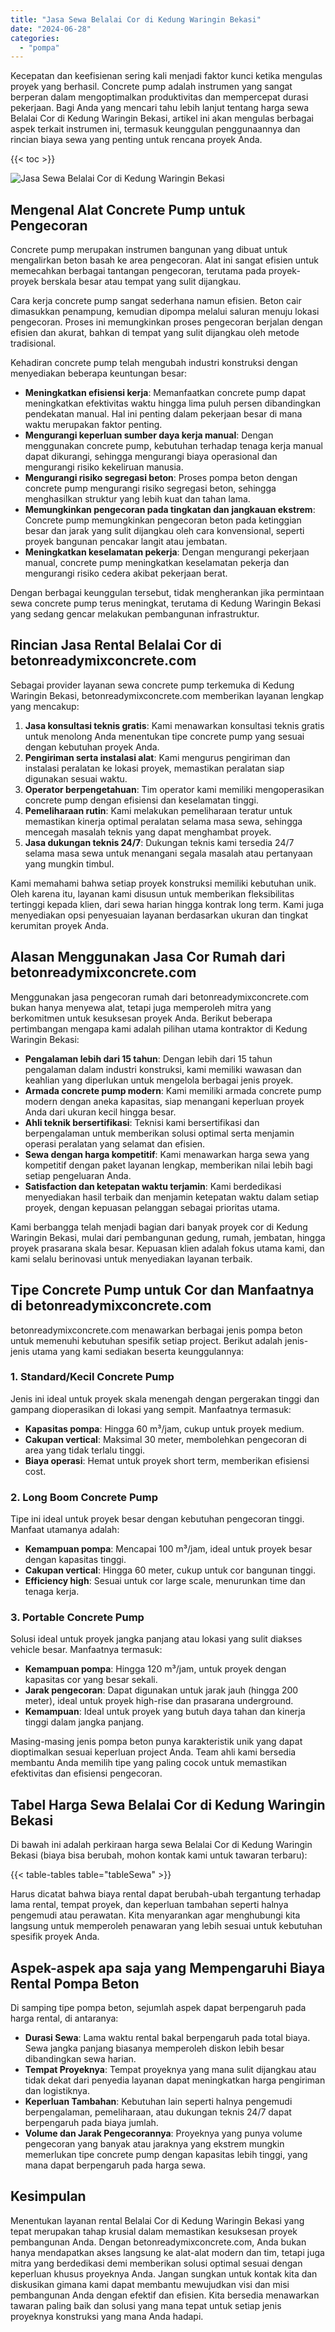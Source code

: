 ```yaml
---
title: "Jasa Sewa Belalai Cor di Kedung Waringin Bekasi"
date: "2024-06-28"
categories: 
  - "pompa"
---
```


Kecepatan dan keefisienan sering kali menjadi faktor kunci ketika mengulas proyek yang berhasil. Concrete pump adalah instrumen yang sangat berperan dalam mengoptimalkan produktivitas dan mempercepat durasi pekerjaan. Bagi Anda yang mencari tahu lebih lanjut tentang harga sewa Belalai Cor di Kedung Waringin Bekasi, artikel ini akan mengulas berbagai aspek terkait instrumen ini, termasuk keunggulan penggunaannya dan rincian biaya sewa yang penting untuk rencana proyek Anda.

{{< toc >}}

![Jasa Sewa Belalai Cor di Kedung Waringin Bekasi](https://betoncor8.github.io/pump/concrete-pump%20(20).png)

## Mengenal Alat Concrete Pump untuk Pengecoran

Concrete pump merupakan instrumen bangunan yang dibuat untuk mengalirkan beton basah ke area pengecoran. Alat ini sangat efisien untuk memecahkan berbagai tantangan pengecoran, terutama pada proyek-proyek berskala besar atau tempat yang sulit dijangkau.

Cara kerja concrete pump sangat sederhana namun efisien. Beton cair dimasukkan penampung, kemudian dipompa melalui saluran menuju lokasi pengecoran. Proses ini memungkinkan proses pengecoran berjalan dengan efisien dan akurat, bahkan di tempat yang sulit dijangkau oleh metode tradisional.

Kehadiran concrete pump telah mengubah industri konstruksi dengan menyediakan beberapa keuntungan besar:

- **Meningkatkan efisiensi kerja**: Memanfaatkan concrete pump dapat meningkatkan efektivitas waktu hingga lima puluh persen dibandingkan pendekatan manual. Hal ini penting dalam pekerjaan besar di mana waktu merupakan faktor penting.
- **Mengurangi keperluan sumber daya kerja manual**: Dengan menggunakan concrete pump, kebutuhan terhadap tenaga kerja manual dapat dikurangi, sehingga mengurangi biaya operasional dan mengurangi risiko kekeliruan manusia.
- **Mengurangi risiko segregasi beton**: Proses pompa beton dengan concrete pump mengurangi risiko segregasi beton, sehingga menghasilkan struktur yang lebih kuat dan tahan lama.
- **Memungkinkan pengecoran pada tingkatan dan jangkauan ekstrem**: Concrete pump memungkinkan pengecoran beton pada ketinggian besar dan jarak yang sulit dijangkau oleh cara konvensional, seperti proyek bangunan pencakar langit atau jembatan.
- **Meningkatkan keselamatan pekerja**: Dengan mengurangi pekerjaan manual, concrete pump meningkatkan keselamatan pekerja dan mengurangi risiko cedera akibat pekerjaan berat.

Dengan berbagai keunggulan tersebut, tidak mengherankan jika permintaan sewa concrete pump terus meningkat, terutama di Kedung Waringin Bekasi yang sedang gencar melakukan pembangunan infrastruktur.

## Rincian Jasa Rental Belalai Cor di betonreadymixconcrete.com

Sebagai provider layanan sewa concrete pump terkemuka di Kedung Waringin Bekasi, betonreadymixconcrete.com memberikan layanan lengkap yang mencakup:

1. **Jasa konsultasi teknis gratis**: Kami menawarkan konsultasi teknis gratis untuk menolong Anda menentukan tipe concrete pump yang sesuai dengan kebutuhan proyek Anda.
2. **Pengiriman serta instalasi alat**: Kami mengurus pengiriman dan instalasi peralatan ke lokasi proyek, memastikan peralatan siap digunakan sesuai waktu.
3. **Operator berpengetahuan**: Tim operator kami memiliki mengoperasikan concrete pump dengan efisiensi dan keselamatan tinggi.
4. **Pemeliharaan rutin**: Kami melakukan pemeliharaan teratur untuk memastikan kinerja optimal peralatan selama masa sewa, sehingga mencegah masalah teknis yang dapat menghambat proyek.
5. **Jasa dukungan teknis 24/7**: Dukungan teknis kami tersedia 24/7 selama masa sewa untuk menangani segala masalah atau pertanyaan yang mungkin timbul.

Kami memahami bahwa setiap proyek konstruksi memiliki kebutuhan unik. Oleh karena itu, layanan kami disusun untuk memberikan fleksibilitas tertinggi kepada klien, dari sewa harian hingga kontrak long term. Kami juga menyediakan opsi penyesuaian layanan berdasarkan ukuran dan tingkat kerumitan proyek Anda.

## Alasan Menggunakan Jasa Cor Rumah dari betonreadymixconcrete.com

Menggunakan jasa pengecoran rumah dari betonreadymixconcrete.com bukan hanya menyewa alat, tetapi juga memperoleh mitra yang berkomitmen untuk kesuksesan proyek Anda. Berikut beberapa pertimbangan mengapa kami adalah pilihan utama kontraktor di Kedung Waringin Bekasi:

- **Pengalaman lebih dari 15 tahun**: Dengan lebih dari 15 tahun pengalaman dalam industri konstruksi, kami memiliki wawasan dan keahlian yang diperlukan untuk mengelola berbagai jenis proyek.
- **Armada concrete pump modern**: Kami memiliki armada concrete pump modern dengan aneka kapasitas, siap menangani keperluan proyek Anda dari ukuran kecil hingga besar.
- **Ahli teknik bersertifikasi**: Teknisi kami bersertifikasi dan berpengalaman untuk memberikan solusi optimal serta menjamin operasi peralatan yang selamat dan efisien.
- **Sewa dengan harga kompetitif**: Kami menawarkan harga sewa yang kompetitif dengan paket layanan lengkap, memberikan nilai lebih bagi setiap pengeluaran Anda.
- **Satisfaction dan ketepatan waktu terjamin**: Kami berdedikasi menyediakan hasil terbaik dan menjamin ketepatan waktu dalam setiap proyek, dengan kepuasan pelanggan sebagai prioritas utama.

Kami berbangga telah menjadi bagian dari banyak proyek cor di Kedung Waringin Bekasi, mulai dari pembangunan gedung, rumah, jembatan, hingga proyek prasarana skala besar. Kepuasan klien adalah fokus utama kami, dan kami selalu berinovasi untuk menyediakan layanan terbaik.

## Tipe Concrete Pump untuk Cor dan Manfaatnya di betonreadymixconcrete.com

betonreadymixconcrete.com menawarkan berbagai jenis pompa beton untuk memenuhi kebutuhan spesifik setiap project. Berikut adalah jenis-jenis utama yang kami sediakan beserta keunggulannya:

### 1\. Standard/Kecil Concrete Pump

Jenis ini ideal untuk proyek skala menengah dengan pergerakan tinggi dan gampang dioperasikan di lokasi yang sempit. Manfaatnya termasuk:

- **Kapasitas pompa**: Hingga 60 m³/jam, cukup untuk proyek medium.
- **Cakupan vertical**: Maksimal 30 meter, membolehkan pengecoran di area yang tidak terlalu tinggi.
- **Biaya operasi**: Hemat untuk proyek short term, memberikan efisiensi cost.

### 2\. Long Boom Concrete Pump

Tipe ini ideal untuk proyek besar dengan kebutuhan pengecoran tinggi. Manfaat utamanya adalah:

- **Kemampuan pompa**: Mencapai 100 m³/jam, ideal untuk proyek besar dengan kapasitas tinggi.
- **Cakupan vertical**: Hingga 60 meter, cukup untuk cor bangunan tinggi.
- **Efficiency high**: Sesuai untuk cor large scale, menurunkan time dan tenaga kerja.

### 3\. Portable Concrete Pump

Solusi ideal untuk proyek jangka panjang atau lokasi yang sulit diakses vehicle besar. Manfaatnya termasuk:

- **Kemampuan pompa**: Hingga 120 m³/jam, untuk proyek dengan kapasitas cor yang besar sekali.
- **Jarak pengecoran**: Dapat digunakan untuk jarak jauh (hingga 200 meter), ideal untuk proyek high-rise dan prasarana underground.
- **Kemampuan**: Ideal untuk proyek yang butuh daya tahan dan kinerja tinggi dalam jangka panjang.

Masing-masing jenis pompa beton punya karakteristik unik yang dapat dioptimalkan sesuai keperluan project Anda. Team ahli kami bersedia membantu Anda memilih tipe yang paling cocok untuk memastikan efektivitas dan efisiensi pengecoran.

## Tabel Harga Sewa Belalai Cor di Kedung Waringin Bekasi

Di bawah ini adalah perkiraan harga sewa Belalai Cor di Kedung Waringin Bekasi (biaya bisa berubah, mohon kontak kami untuk tawaran terbaru):

{{< table-tables table="tableSewa" >}}

Harus dicatat bahwa biaya rental dapat berubah-ubah tergantung terhadap lama rental, tempat proyek, dan keperluan tambahan seperti halnya pengemudi atau perawatan. Kita menyarankan agar menghubungi kita langsung untuk memperoleh penawaran yang lebih sesuai untuk kebutuhan spesifik proyek Anda.

## Aspek-aspek apa saja yang Mempengaruhi Biaya Rental Pompa Beton

Di samping tipe pompa beton, sejumlah aspek dapat berpengaruh pada harga rental, di antaranya:

- **Durasi Sewa**: Lama waktu rental bakal berpengaruh pada total biaya. Sewa jangka panjang biasanya memperoleh diskon lebih besar dibandingkan sewa harian.
- **Tempat Proyeknya**: Tempat proyeknya yang mana sulit dijangkau atau tidak dekat dari penyedia layanan dapat meningkatkan harga pengiriman dan logistiknya.
- **Keperluan Tambahan**: Kebutuhan lain seperti halnya pengemudi berpengalaman, pemeliharaan, atau dukungan teknis 24/7 dapat berpengaruh pada biaya jumlah.
- **Volume dan Jarak Pengecorannya**: Proyeknya yang punya volume pengecoran yang banyak atau jaraknya yang ekstrem mungkin memerlukan tipe concrete pump dengan kapasitas lebih tinggi, yang mana dapat berpengaruh pada harga sewa.

## Kesimpulan

Menentukan layanan rental Belalai Cor di Kedung Waringin Bekasi yang tepat merupakan tahap krusial dalam memastikan kesuksesan proyek pembangunan Anda. Dengan betonreadymixconcrete.com, Anda bukan hanya mendapatkan akses langsung ke alat-alat modern dan tim, tetapi juga mitra yang berdedikasi demi memberikan solusi optimal sesuai dengan keperluan khusus proyeknya Anda. Jangan sungkan untuk kontak kita dan diskusikan gimana kami dapat membantu mewujudkan visi dan misi pembangunan Anda dengan efektif dan efisien. Kita bersedia menawarkan tawaran paling baik dan solusi yang mana tepat untuk setiap jenis proyeknya konstruksi yang mana Anda hadapi.
